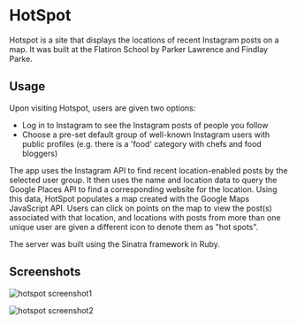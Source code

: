 # HotSpot

Hotspot is a site that displays the locations of recent Instagram posts on a map. It was built at the Flatiron School by Parker Lawrence and Findlay Parke.

## Usage
Upon visiting Hotspot, users are given two options:
- Log in to Instagram to see the Instagram posts of people you follow
- Choose a pre-set default group of well-known Instagram users with public profiles (e.g. there is a 'food' category with chefs and food bloggers)

The app uses the Instagram API to find recent location-enabled posts by the selected user group. It then uses the name and location data to query the Google Places API to find a corresponding website for the location. Using this data, HotSpot populates a map created with the Google Maps JavaScript API. Users can click on points on the map to view the post(s) associated with that location, and locations with posts from more than one unique user are given a different icon to denote them as "hot spots".

The server was built using the Sinatra framework in Ruby.

## Screenshots

![hotspot screenshot1](https://raw.githubusercontent.com/parkeristyping/HotSpot2/master/hotspot%20screenshot%201.png)

![hotspot screenshot2](https://raw.githubusercontent.com/parkeristyping/HotSpot2/master/hotspot%20screenshot%202.png)
